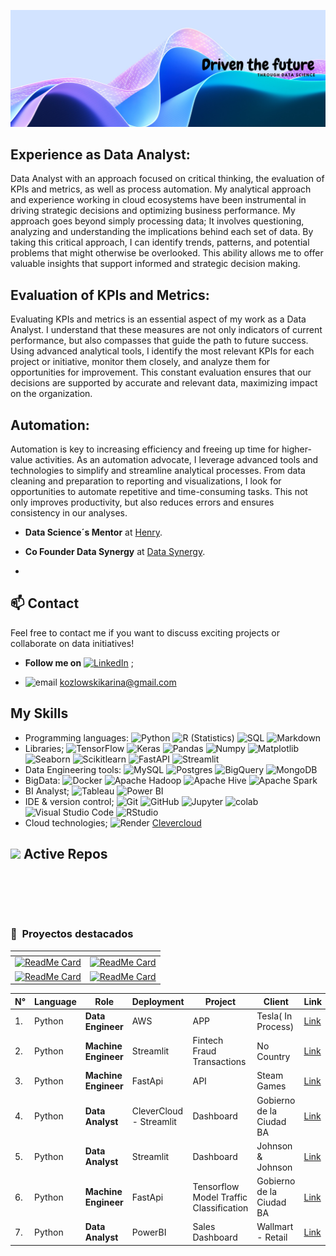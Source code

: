 ![Banner](https://github.com/karinakozlowski/karinakozlowski/blob/main/Assets1/Banner.jpg)
<p>






## **Experience as Data Analyst:**  

Data Analyst with an approach focused on critical thinking, the evaluation of KPIs and metrics, as well as process automation. My analytical approach and experience working in cloud ecosystems have been instrumental in driving strategic decisions and optimizing business performance. My approach goes beyond simply processing data; It involves questioning, analyzing and understanding the implications behind each set of data. By taking this critical approach, I can identify trends, patterns, and potential problems that might otherwise be overlooked. This ability allows me to offer valuable insights that support informed and strategic decision making.


## **Evaluation of KPIs and Metrics:**

Evaluating KPIs and metrics is an essential aspect of my work as a Data Analyst. I understand that these measures are not only indicators of current performance, but also compasses that guide the path to future success. Using advanced analytical tools, I identify the most relevant KPIs for each project or initiative, monitor them closely, and analyze them for opportunities for improvement. This constant evaluation ensures that our decisions are supported by accurate and relevant data, maximizing impact on the organization.

## **Automation:**

Automation is key to increasing efficiency and freeing up time for higher-value activities. As an automation advocate, I leverage advanced tools and technologies to simplify and streamline analytical processes. From data cleaning and preparation to reporting and visualizations, I look for opportunities to automate repetitive and time-consuming tasks. This not only improves productivity, but also reduces errors and ensures consistency in our analyses.


-  **Data Science´s Mentor** at  [Henry](https://www.linkedin.com/school/henryok/mycompany/).

 - **Co Founder Data Synergy** at [Data Synergy](https://www.linkedin.com/groups/8168244/).

 - 
## 📫 Contact 


Feel free to contact me if you want to discuss exciting projects or collaborate on data initiatives!
  

 - **Follow me on** [![LinkedIn](https://img.shields.io/badge/LinkedIn-0077B5?style=flat&logo=linkedin&logoColor=white)](https://www.linkedin.com/in/karina-kozlowski-625535217/) ;



  - ![email](https://img.shields.io/badge/Gmail-D14836?style=flat&logo=gmail&logoColor=white) kozlowskikarina@gmail.com



## My Skills

- Programming languages:
   ![Python](https://img.shields.io/badge/-Python-333333?style=flat&logo=python)
  ![R (Statistics)](https://img.shields.io/badge/-R-333333?style=flat&logo=R&logoColor=276DC3)
  ![SQL](https://img.shields.io/badge/-SQL-333333?style=flat&logo=sql)
  ![Markdown](https://img.shields.io/badge/-Markdown-333333?style=flat&logo=markdown)
- Libraries;
  ![TensorFlow](https://img.shields.io/badge/-TensorFlow-333333?style=flat&logo=tensorflow)
  ![Keras](https://img.shields.io/badge/-Keras-333333?style=flat&logo=keras)
  ![Pandas](https://img.shields.io/badge/-Pandas-333333?style=flat&logo=pandas)
  ![Numpy](https://img.shields.io/badge/-Numpy-333333?style=flat&logo=numpy)
  ![Matplotlib](https://img.shields.io/badge/-Matplotlib-333333?style=flat&logo=matplotlib)
  ![Seaborn](https://img.shields.io/badge/-Seaborn-333333?style=flat&logo=seaborn)
  ![Scikitlearn](https://img.shields.io/badge/-Scikitlearn-333333?style=flat&logo=scikitlearn)
  ![FastAPI](https://img.shields.io/badge/-FastAPI-333333?style=flat&logo=fastapi)
  ![Streamlit](https://img.shields.io/badge/-Streamlit-333333?style=flat&logo=streamlit)
- Data Engineering tools: 
  ![MySQL](https://img.shields.io/badge/-MySQL-333333?style=flat&logo=MySQL)
  ![Postgres](https://img.shields.io/badge/-Postgres-333333?style=flat&logo=postgresql)
  ![BigQuery](https://img.shields.io/badge/-BigQuery-333333?style=flat&logo=googlebigquery)
  ![MongoDB](https://img.shields.io/badge/-MongoDB-333333?style=flat&logo=mongodb)
- BigData: 
  ![Docker](https://img.shields.io/badge/-Docker-333333?style=flat&logo=docker)
  ![Apache Hadoop](https://img.shields.io/badge/-Apache%20Hadoop-333333?style=flat&logo=apache-hadoop)
  ![Apache Hive](https://img.shields.io/badge/-Apache%20Hive-333333?style=flat&logo=apache-hive)
  ![Apache Spark](https://img.shields.io/badge/-Apache%20Spark-333333?style=flat&logo=apache-spark)
- BI Analyst;
  ![Tableau](https://img.shields.io/badge/-Tableau-333333?style=flat&logo=tableau)
  ![Power BI](https://img.shields.io/badge/-Power%20BI-333333?style=flat&logo=powerbi)
- IDE & version control;
  ![Git](https://img.shields.io/badge/-Git-333333?style=flat&logo=git)
  ![GitHub](https://img.shields.io/badge/-GitHub-333333?style=flat&logo=github)
  ![Jupyter](https://img.shields.io/badge/-Jupyter-333333?style=flat&logo=jupyter)
  ![colab](https://img.shields.io/badge/-colab-333333?style=flat&logo=colabbadge)
  ![Visual Studio Code](https://img.shields.io/badge/-Visual%20Studio%20Code-333333?style=flat&logo=visual-studio-code&logoColor=007ACC)
  ![RStudio](https://img.shields.io/badge/-RStudio-333333?style=flat&logo=rstudio)
- Cloud technologies;
  ![Render](https://img.shields.io/badge/-Render-333333?style=flat&logo=render)
 [Clevercloud]()



  
  
</p>

## <img src="https://media2.giphy.com/media/QssGEmpkyEOhBCb7e1/giphy.gif?cid=ecf05e47a0n3gi1bfqntqmob8g9aid1oyj2wr3ds3mg700bl&rid=giphy.gif" width ="25"><b> Active Repos</b>
<br>
<p align="center">
<br/>
<br>


<div align="left">
<h3> 📁 &nbsp;Proyectos destacados</h3>
</div>

| <!-- -->      | <!-- -->        |
|:-------------:|:---------------:|
| [![ReadMe Card](https://github-readme-stats.vercel.app/api/pin/?username=karinakozlowski&repo=Data_Siniestros_Viales&theme=nightowl)](https://github.com/karinakozlowski/Data_Siniestros_Viales)|[![ReadMe Card](https://github-readme-stats.vercel.app/api/pin/?username=Data-Synergy&repo=EcoDriverNY&theme=nightowl)](https://github.com/Data-Synergy/EcoDriverNY)|
|[![ReadMe Card](https://github-readme-stats.vercel.app/api/pin/?username=No-Country&repo=C16-103-t-DataBi&theme=nightowl)](https://github.com/No-Country/C16-103-t-DataBi)|[![ReadMe Card](https://github-readme-stats.vercel.app/api/pin/?username=karinakozlowski&repo=MLOPS_API&theme=nightowl)](https://github.com/karinakozlowski/MLOPS_API)|
</div>

 
| N° | Language | Role  | Deployment | Project  |  Client | Link |
| ---- | --- | ---------- |---------- | --------- | ------------ |------------ |
| 1. | Python | **Data Engineer** | AWS | APP | Tesla( In Process) | [Link](https://github.com/Data-Synergy/EcoDriverNY) |
| 2. | Python | **Machine Engineer** | Streamlit | Fintech Fraud Transactions  | No Country| [Link](https://github.com/No-Country/C16-103-t-DataBi) |
| 3. | Python | **Machine Engineer** | FastApi | API  |Steam Games | [Link](https://github.com/karinakozlowski/MLOPS_API) |
| 4. | Python | **Data Analyst** | CleverCloud - Streamlit  | Dashboard  |Gobierno de la Ciudad BA |  [Link](https://github.com/karinakozlowski/Data_Siniestros_Viales) |
| 5. | Python | **Data Analyst** | Streamlit |  Dashboard | Johnson & Johnson |  [Link](https://github.com/karinakozlowski/Online_Retail) |
| 6. | Python | **Machine Engineer** | FastApi | Tensorflow Model Traffic Classification |Gobierno de la Ciudad BA| [Link](https://github.com/karinakozlowski/Traffic_Sign_Classification) |
| 7. | Python | **Data Analyst** | PowerBI  | Sales Dashboard | Wallmart - Retail| [Link](https://github.com/karinakozlowski/Wallmart_Retail) |




<br/>












